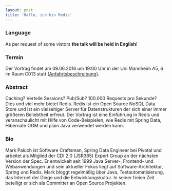 ```yaml
---
layout: post
title: 'Hallo, ich bin Redis'
---
```


### Language

As per request of some vistors **the talk will be held in English**!

### Termin

Der Vortrag findet am 09.06.2016 um 19:00 Uhr in der Uni Mannheim A5, 6 im Raum C013 statt ([Anfahrtsbeschreibung](/getting-there)).

### Abstract

Caching? Verteile Sessions? Pub/Sub? 100.000 Requests pro Sekunde? Dies und viel mehr bietet Redis. Redis ist ein Open Source NoSQL Data Store und ist ein vielseitiger Server für Datenstrukturen der sich einer immer größeren Beliebtheit erfreut. Der Vortrag ist eine Einführung in Redis und veranschaulicht mit Hilfe von Code-Beispielen, wie Redis mit Spring Data, Hibernate OGM und plain Java verwendet werden kann.

### Bio

Mark Paluch ist Software Craftsman, Spring Data Engineer bei Pivotal und arbeitet als Mitglied der CDI 2.0 (JSR365) Expert Group an der nächsten Version der Spec. Er entwickelt seit 1999 Java Server-, Frontend- und Webanwendungen und sein aktueller Fokus liegt auf Software-Architektur, Spring und Redis. Mark bloggt regelmäßig über Java, Testautomatisierung, das Internet der Dinge und die Entwicklungskultur. In seiner freien Zeit beteiligt er sich als Committer an Open Source Projekten.
